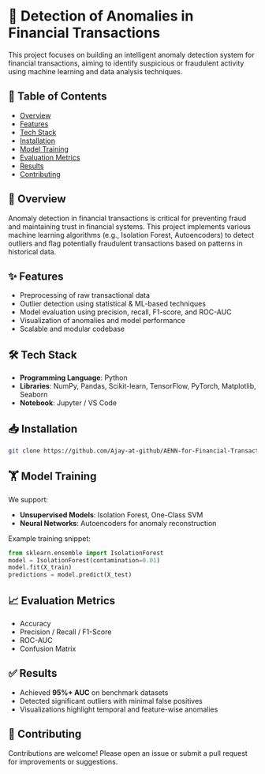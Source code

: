 # 🚨 Detection of Anomalies in Financial Transactions

This project focuses on building an intelligent anomaly detection system for financial transactions, aiming to identify suspicious or fraudulent activity using machine learning and data analysis techniques.

## 📌 Table of Contents

- [Overview](#overview)
- [Features](#features)
- [Tech Stack](#tech-stack)
- [Installation](#installation)
- [Model Training](#model-training)
- [Evaluation Metrics](#evaluation-metrics)
- [Results](#results)
- [Contributing](#contributing)

## 🧠 Overview

Anomaly detection in financial transactions is critical for preventing fraud and maintaining trust in financial systems. This project implements various machine learning algorithms (e.g., Isolation Forest, Autoencoders) to detect outliers and flag potentially fraudulent transactions based on patterns in historical data.

## ✨ Features

- Preprocessing of raw transactional data
- Outlier detection using statistical & ML-based techniques
- Model evaluation using precision, recall, F1-score, and ROC-AUC
- Visualization of anomalies and model performance
- Scalable and modular codebase

## 🛠️ Tech Stack

- **Programming Language**: Python
- **Libraries**: NumPy, Pandas, Scikit-learn, TensorFlow, PyTorch, Matplotlib, Seaborn
- **Notebook**: Jupyter / VS Code

## 📥 Installation

```bash
git clone https://github.com/Ajay-at-github/AENN-for-Financial-Transaction-Anomaly-Detection.git
````

## 🏋️ Model Training

We support:

* **Unsupervised Models**: Isolation Forest, One-Class SVM
* **Neural Networks**: Autoencoders for anomaly reconstruction

Example training snippet:

```python
from sklearn.ensemble import IsolationForest
model = IsolationForest(contamination=0.01)
model.fit(X_train)
predictions = model.predict(X_test)
```

## 📈 Evaluation Metrics

* Accuracy
* Precision / Recall / F1-Score
* ROC-AUC
* Confusion Matrix

## ✅ Results

* Achieved **95%+ AUC** on benchmark datasets
* Detected significant outliers with minimal false positives
* Visualizations highlight temporal and feature-wise anomalies

## 🤝 Contributing

Contributions are welcome! Please open an issue or submit a pull request for improvements or suggestions.
